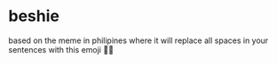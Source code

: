 # beshie
based on the meme in philipines where it will replace all spaces in your sentences with this emoji 🤸‍♀️
